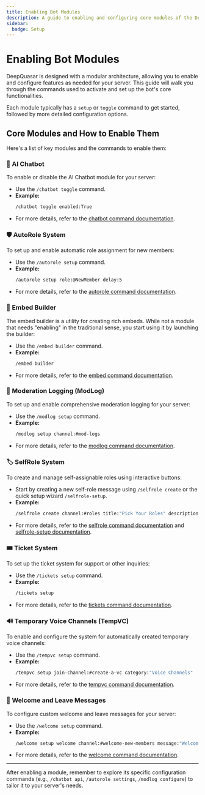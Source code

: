 ```yaml
---
title: Enabling Bot Modules
description: A guide to enabling and configuring core modules of the DeepQuasar bot.
sidebar:
  badge: Setup
---
```


# Enabling Bot Modules

DeepQuasar is designed with a modular architecture, allowing you to enable and configure features as needed for your server. This guide will walk you through the commands used to activate and set up the bot's core functionalities.

Each module typically has a `setup` or `toggle` command to get started, followed by more detailed configuration options.

## Core Modules and How to Enable Them

Here's a list of key modules and the commands to enable them:

### 🤖 AI Chatbot

To enable or disable the AI Chatbot module for your server:

*   Use the `/chatbot toggle` command.
*   **Example:** 
    ```sh
    /chatbot toggle enabled:True
    ```
*   For more details, refer to the [chatbot command documentation](/DeepQuasar/commands/chatbot).

### 🛡️ AutoRole System

To set up and enable automatic role assignment for new members:

*   Use the `/autorole setup` command.
*   **Example:** 
    ```sh
    /autorole setup role:@NewMember delay:5
    ```
*   For more details, refer to the [autorole command documentation](/DeepQuasar/commands/autorole).

### 📝 Embed Builder

The embed builder is a utility for creating rich embeds. While not a module that needs "enabling" in the traditional sense, you start using it by launching the builder:

*   Use the `/embed builder` command.
*   **Example:** 
    ```sh
    /embed builder
    ```
*   For more details, refer to the [embed command documentation](/DeepQuasar/commands/embed-builder).

### 📜 Moderation Logging (ModLog)

To set up and enable comprehensive moderation logging for your server:

*   Use the `/modlog setup` command.
*   **Example:** 
    ```sh
    /modlog setup channel:#mod-logs
    ```
*   For more details, refer to the [modlog command documentation](/DeepQuasar/commands/modlog).

### 🏷️ SelfRole System

To create and manage self-assignable roles using interactive buttons:

*   Start by creating a new self-role message using `/selfrole create` or the quick setup wizard `/selfrole-setup`.
*   **Example:** 
    ```sh
    /selfrole create channel:#roles title:"Pick Your Roles" description:"Select roles to access different parts of the server."
    ```
*   For more details, refer to the [selfrole command documentation](/DeepQuasar/commands/selfrole) and [selfrole-setup documentation](/DeepQuasar/commands/selfrole-setup).

### 🎟️ Ticket System

To set up the ticket system for support or other inquiries:

*   Use the `/tickets setup` command.
*   **Example:** 
    ```sh
    /tickets setup
    ```
*   For more details, refer to the [tickets command documentation](/DeepQuasar/commands/tickets).

### 🔊 Temporary Voice Channels (TempVC)

To enable and configure the system for automatically created temporary voice channels:

*   Use the `/tempvc setup` command.
*   **Example:** 
    ```sh
    /tempvc setup join-channel:#create-a-vc category:"Voice Channels"
    ```
*   For more details, refer to the [tempvc command documentation](/DeepQuasar/commands/tempvc).

### 👋 Welcome and Leave Messages

To configure custom welcome and leave messages for your server:

*   Use the `/welcome setup` command.
*   **Example:** 
    ```sh
    /welcome setup welcome channel:#welcome-new-members message:"Welcome {user.mention} to {guild.name}!"
    ```
*   For more details, refer to the [welcome command documentation](/DeepQuasar/commands/welcome).

---

After enabling a module, remember to explore its specific configuration commands (e.g., `/chatbot api`, `/autorole settings`, `/modlog configure`) to tailor it to your server's needs.